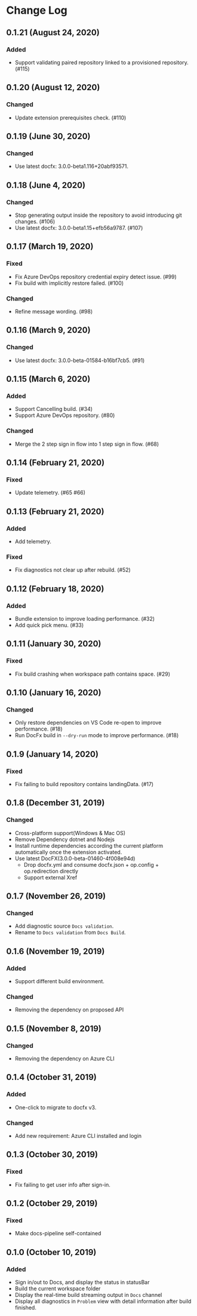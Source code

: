 # Change Log

## 0.1.21 (August 24, 2020)
### Added
- Support validating paired repository linked to a provisioned repository. (#115)

## 0.1.20 (August 12, 2020)
### Changed
- Update extension prerequisites check. (#110)

## 0.1.19 (June 30, 2020)
### Changed
- Use latest docfx: 3.0.0-beta1.116+20abf93571.

## 0.1.18 (June 4, 2020)
### Changed
- Stop generating output inside the repository to avoid introducing git changes. (#106)
- Use latest docfx: 3.0.0-beta1.15+efb56a9787. (#107)

## 0.1.17 (March 19, 2020)
### Fixed
- Fix Azure DevOps repository credential expiry detect issue. (#99)
- Fix build with implicitly restore failed. (#100)
### Changed
- Refine message wording. (#98)

## 0.1.16 (March 9, 2020)
### Changed
- Use latest docfx: 3.0.0-beta-01584-b16bf7cb5. (#91)

## 0.1.15 (March 6, 2020)
### Added
- Support Cancelling build. (#34)
- Support Azure DevOps repository. (#80)
### Changed
- Merge the 2 step sign in flow into 1 step sign in flow. (#68)

## 0.1.14 (February 21, 2020)
### Fixed
- Update telemetry. (#65 #66)

## 0.1.13 (February 21, 2020)
### Added
- Add telemetry.
### Fixed
- Fix diagnostics not clear up after rebuild. (#52)

## 0.1.12 (February 18, 2020)
### Added
- Bundle extension to improve loading performance. (#32)
- Add quick pick menu. (#33)

## 0.1.11 (January 30, 2020)
### Fixed
- Fix build crashing when workspace path contains space. (#29)

## 0.1.10 (January 16, 2020)
### Changed
- Only restore dependencies on VS Code re-open to improve performance. (#18)
- Run DocFx build in `--dry-run` mode to improve performance. (#18)

## 0.1.9 (January 14, 2020)
### Fixed
- Fix failing to build repository contains landingData. (#17)

## 0.1.8 (December 31, 2019)
### Changed
- Cross-platform support(Windows & Mac OS)
- Remove Dependency dotnet and Nodejs
- Install runtime dependencies according the current platform automatically once the extension activated.
- Use latest DocFX(3.0.0-beta-01460-4f008e94d)
  - Drop docfx.yml and consume docfx.json + op.config + op.redirection directly
  - Support external Xref

## 0.1.7 (November 26, 2019)
### Changed
- Add diagnostic source `Docs validation`.
- Rename to `Docs validation` from `Docs Build`.

## 0.1.6 (November 19, 2019)
### Added
- Support different build environment.
### Changed
- Removing the dependency on proposed API

## 0.1.5 (November 8, 2019)
### Changed
- Removing the dependency on Azure CLI

## 0.1.4 (October 31, 2019)
### Added
- One-click to migrate to docfx v3.
### Changed
- Add new requirement: Azure CLI installed and login

## 0.1.3 (October 30, 2019)
### Fixed
- Fix failing to get user info after sign-in.

## 0.1.2 (October 29, 2019)
### Fixed
- Make docs-pipeline self-contained

## 0.1.0 (October 10, 2019)
### Added
- Sign in/out to Docs, and display the status in statusBar
- Build the current workspace folder
- Display the real-time build streaming output in `Docs` channel
- Display all diagnostics in `Problem` view with detail information after build finished.

